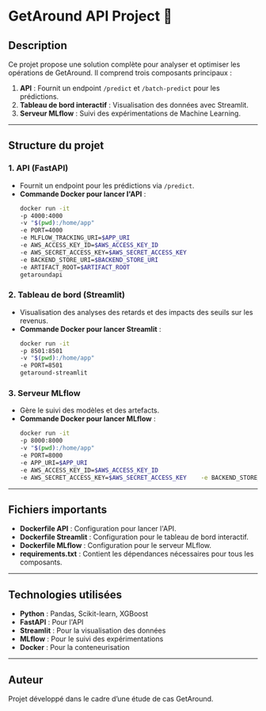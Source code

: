 
# GetAround API Project 🚗

## Description

Ce projet propose une solution complète pour analyser et optimiser les opérations de GetAround. Il comprend trois composants principaux :  
1. **API** : Fournit un endpoint `/predict` et `/batch-predict` pour les prédictions.  
2. **Tableau de bord interactif** : Visualisation des données avec Streamlit.  
3. **Serveur MLflow** : Suivi des expérimentations de Machine Learning.

---

## Structure du projet

### 1. **API (FastAPI)**
- Fournit un endpoint pour les prédictions via `/predict`.
- **Commande Docker pour lancer l'API** :  
  ```bash
  docker run -it    
  -p 4000:4000    
  -v "$(pwd):/home/app"    
  -e PORT=4000    
  -e MLFLOW_TRACKING_URI=$APP_URI    
  -e AWS_ACCESS_KEY_ID=$AWS_ACCESS_KEY_ID    
  -e AWS_SECRET_ACCESS_KEY=$AWS_SECRET_ACCESS_KEY    
  -e BACKEND_STORE_URI=$BACKEND_STORE_URI    
  -e ARTIFACT_ROOT=$ARTIFACT_ROOT    
  getaroundapi
  ```

### 2. **Tableau de bord (Streamlit)**
- Visualisation des analyses des retards et des impacts des seuils sur les revenus.
- **Commande Docker pour lancer Streamlit** :  
  ```bash
  docker run -it    
  -p 8501:8501    
  -v "$(pwd):/home/app"    
  -e PORT=8501    
  getaround-streamlit
  ```

### 3. **Serveur MLflow**
- Gère le suivi des modèles et des artefacts.
- **Commande Docker pour lancer MLflow** :  
  ```bash
  docker run -it    
  -p 8000:8000    
  -v "$(pwd):/home/app"    
  -e PORT=8000    
  -e APP_URI=$APP_URI    
  -e AWS_ACCESS_KEY_ID=$AWS_ACCESS_KEY_ID    
  -e AWS_SECRET_ACCESS_KEY=$AWS_SECRET_ACCESS_KEY    -e BACKEND_STORE_URI=$BACKEND_STORE_URI    -e ARTIFACT_ROOT=$ARTIFACT_ROOT    mlflow-get-around
  ```

---

## Fichiers importants

- **Dockerfile API** : Configuration pour lancer l'API.
- **Dockerfile Streamlit** : Configuration pour le tableau de bord interactif.
- **Dockerfile MLflow** : Configuration pour le serveur MLflow.
- **requirements.txt** : Contient les dépendances nécessaires pour tous les composants.

---

## Technologies utilisées

- **Python** : Pandas, Scikit-learn, XGBoost
- **FastAPI** : Pour l'API
- **Streamlit** : Pour la visualisation des données
- **MLflow** : Pour le suivi des expérimentations
- **Docker** : Pour la conteneurisation

---

## Auteur

Projet développé dans le cadre d’une étude de cas GetAround.